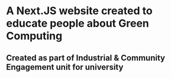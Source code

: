 # A Next.JS website created to educate people about Green Computing
## Created as part of Industrial & Community Engagement unit for university